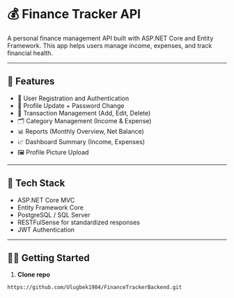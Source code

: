 # 💰 Finance Tracker API

A personal finance management API built with ASP.NET Core and Entity Framework. This app helps users manage income, expenses, and track financial health.

---

## 📌 Features

- 🔐 User Registration and Authentication
- 👤 Profile Update + Password Change
- 💸 Transaction Management (Add, Edit, Delete)
- 🗂️ Category Management (Income & Expense)
- 📊 Reports (Monthly Overview, Net Balance)
- 📈 Dashboard Summary (Income, Expenses)
- 🖼️ Profile Picture Upload

---

## 🚀 Tech Stack

- ASP.NET Core MVC
- Entity Framework Core
- PostgreSQL / SQL Server
- RESTFulSense for standardized responses
- JWT Authentication

---

## 🧑‍💻 Getting Started

1. **Clone repo**  
```bash
https://github.com/Ulugbek1904/FinanceTrackerBackend.git
